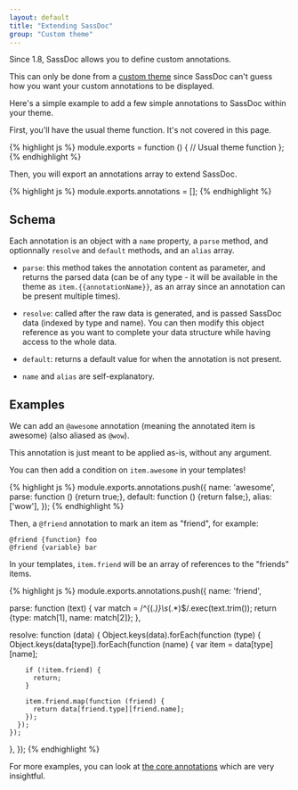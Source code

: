 ```yaml
---
layout: default
title: "Extending SassDoc"
group: "Custom theme"
---
```


Since 1.8, SassDoc allows you to define custom annotations.

This can only be done from a [custom theme](/using-your-own-theme/)
since SassDoc can't guess how you want your custom annotations to be
displayed.

Here's a simple example to add a few simple annotations to SassDoc
within your theme.

First, you'll have the usual theme function. It's not covered in this
page.

{% highlight js %}
module.exports = function () {
  // Usual theme function
};
{% endhighlight %}

Then, you will export an annotations array to extend SassDoc.

{% highlight js %}
module.exports.annotations = [];
{% endhighlight %}

## Schema

Each annotation is an object with a `name` property, a `parse`
method, and optionnally `resolve` and `default` methods, and
an `alias` array.

* `parse`: this method takes the annotation content as parameter, and
  returns the parsed data (can be of any type - it will be available in
  the theme as `item.{{annotationName}}`, as an array since an
  annotation can be present multiple times).

* `resolve`: called after the raw data is generated, and is passed
  SassDoc data (indexed by type and name). You can then modify this
  object reference as you want to complete your data structure while
  having access to the whole data.

* `default`: returns a default value for when the annotation is not
  present.

* `name` and `alias` are self-explanatory.

## Examples

We can add an `@awesome` annotation (meaning the annotated item is
awesome) (also aliased as `@wow`).

This annotation is just meant to be applied as-is, without any
argument.

You can then add a condition on `item.awesome` in your templates!

{% highlight js %}
module.exports.annotations.push({
  name: 'awesome',
  parse: function () {return true;},
  default: function () {return false;},
  alias: ['wow'],
});
{% endhighlight %}

Then, a `@friend` annotation to mark an item as "friend", for example:

```
@friend {function} foo
@friend {variable} bar
```

In your templates, `item.friend` will be an array of references
to the "friends" items.

{% highlight js %}
module.exports.annotations.push({
  name: 'friend',

  parse: function (text) {
    var match = /^\{(.*)\}\s*(.*)$/.exec(text.trim());
    return {type: match[1], name: match[2]};
  },

  resolve: function (data) {
    Object.keys(data).forEach(function (type) {
      Object.keys(data[type]).forEach(function (name) {
        var item = data[type][name];

        if (!item.friend) {
          return;
        }

        item.friend.map(function (friend) {
          return data[friend.type][friend.name];
        });
      });
    });
  },
});
{% endhighlight %}

For more examples, you can look at [the core annotations] which are very
insightful.

[the core annotations]: https://github.com/SassDoc/sassdoc/tree/master/src/annotation/annotations
